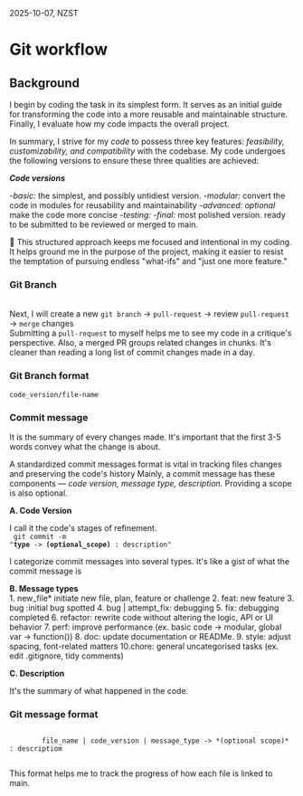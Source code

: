 2025-10-07, NZST

# Git workflow

## Background

I begin by coding the task in its simplest form. It serves as an initial guide for transforming the code into a more reusable and maintainable structure. Finally, I evaluate how my code impacts the overall project.

In summary, I strive for my *code* to possess three key features: *feasibility, customizability, and compatibility* with the codebase. My code undergoes the following versions to ensure these three qualities are achieved:

***Code versions***

*-basic:* the simplest, and possibly untidiest version.
*-modular:* convert the code in modules for reusability and maintainability
*-advanced: optional* make the code more concise
*-testing:* 
*-final:* most polished version. ready to be submitted to be reviewed or merged to main.

:tea: This structured approach keeps me focused and intentional in my coding. It helps ground me in the purpose of the project, making it easier to resist the temptation of pursuing endless "what-ifs" and "just one more feature."

### Git Branch

<br/>
Next, I will create a new <code>git branch</code> -> <code>pull-request</code> -> review <code>pull-request</code> -> <code>merge</code> changes

<br/>
Submitting a <code>pull-request</code> to myself helps me to see my code in a critique's perspective. Also, a merged PR groups related changes in chunks. It's cleaner than reading a long list of commit changes made in a day.

### Git Branch format

<code>code_version/file-name</code>

### Commit message

 It is the summary of every changes made. It's important that the first 3-5 words convey what the change is about. 
 <br/>

A standardized commit messages format is vital in tracking files changes and preserving the code's history
Mainly, a commit message has these components — *code version, message type, description.* Providing a scope is also optional.
<br/>

**A. Code Version**

I call it the code's stages of refinement.
<br/>
		<code>
			git commit -m "<b>type</b> -> <b>(optional_scope)</b> : description"
		</code>
<br/>

I categorize commit messages into several types. It's like a gist of what the commit message is

**B. Message types**
<br/>
	1. new_file* initiate new file, plan, feature or challenge 
	2. feat: new feature 
	3. bug :initial bug spotted 
	4. bug | attempt_fix:  debugging 
	5. fix: debugging completed
	6. refactor: rewrite code without altering the logic, API or UI behavior 
	7. perf:  improve performance (ex. basic code -> modular, global var -> function())
	8. doc: update documentation or READMe. 
	9. style: adjust spacing, font-related matters
    10.chore: general uncategorised tasks (ex. edit .gitignore, tidy comments)
<br/>

**C. Description**

It's the summary of what happened in the code. 

### Git message format

<prep>
	<code>
		file_name | code_version | message_type -> *(optional scope)* : descriptiom
	</code>
</prep>

This format helps me to track the progress of how each file is linked to main.